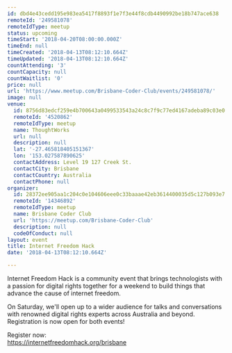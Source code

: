 ```yaml
---
id: dbd4e43cedd195e983ea5417f8893f1e7f3e44f8cdb4490992be18b747ace638
remoteId: '249581078'
remoteIdType: meetup
status: upcoming
timeStart: '2018-04-20T08:00:00.000Z'
timeEnd: null
timeCreated: '2018-04-13T08:12:10.664Z'
timeUpdated: '2018-04-13T08:12:10.664Z'
countAttending: '3'
countCapacity: null
countWaitlist: '0'
price: null
url: 'https://www.meetup.com/Brisbane-Coder-Club/events/249581078/'
image: null
venue:
  id: 8756d83edcf259e4b700643a0499533543a24c8c7f9c77ed4167adeba89c03e0
  remoteId: '4520862'
  remoteIdType: meetup
  name: ThoughtWorks
  url: null
  description: null
  lat: '-27.465818405151367'
  lon: '153.027587890625'
  contactAddress: Level 19 127 Creek St.
  contactCity: Brisbane
  contactCountry: Australia
  contactPhone: null
organizer:
  id: 28372ee905aa1c204c0e104606eee0c33baaae42eb3614400035d5c127b093e7
  remoteId: '14346892'
  remoteIdType: meetup
  name: Brisbane Coder Club
  url: 'https://meetup.com/Brisbane-Coder-Club'
  description: null
  codeOfConduct: null
layout: event
title: Internet Freedom Hack
date: '2018-04-13T08:12:10.664Z'

---
```

<p>Internet Freedom Hack is a community event that brings technologists with a passion for digital rights together for a weekend to build things that advance the cause of internet freedom.</p> <p>On Saturday, we'll open up to a wider audience for talks and conversations with renowned digital rights experts across Australia and beyond. Registration is now open for both events!</p> <p>Register now:<br/><a href="https://internetfreedomhack.org/brisbane" class="linkified">https://internetfreedomhack.org/brisbane</a></p>
